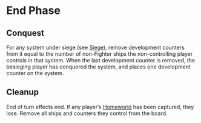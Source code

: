 # End Phase

## Conquest

For any system under siege (see [Siege](/etc/additional-rules.html#siege)), remove development counters from it equal to the number of non-Fighter ships the non-controlling player controls in that system. When the last development counter is removed, the besieging player has conquered the system, and places one development counter on the system.

## Cleanup

End of turn effects end. If any player’s [Homeworld](https://www.starcomgame.com/card-database?selectedCard=Homeworld) has been captured, they lose. Remove all ships and counters they control from the board.
